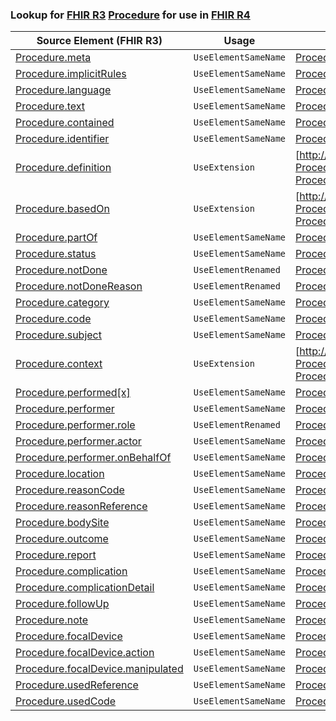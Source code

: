 ### Lookup for [FHIR R3](https://hl7.org/fhir/STU3/) [Procedure](https://hl7.org/fhir/STU3/Procedure.html) for use in [FHIR R4](https://hl7.org/fhir/R4/)

| Source Element (FHIR R3) | Usage | Target |
| -------------- | ----- | ------ |
| [Procedure.meta](https://hl7.org/fhir/STU3/Procedure.html#resource) | `UseElementSameName` | [Procedure.meta](https://hl7.org/fhir/R4/Procedure.html#resource) |
| [Procedure.implicitRules](https://hl7.org/fhir/STU3/Procedure.html#resource) | `UseElementSameName` | [Procedure.implicitRules](https://hl7.org/fhir/R4/Procedure.html#resource) |
| [Procedure.language](https://hl7.org/fhir/STU3/Procedure.html#resource) | `UseElementSameName` | [Procedure.language](https://hl7.org/fhir/R4/Procedure.html#resource) |
| [Procedure.text](https://hl7.org/fhir/STU3/Procedure.html#resource) | `UseElementSameName` | [Procedure.text](https://hl7.org/fhir/R4/Procedure.html#resource) |
| [Procedure.contained](https://hl7.org/fhir/STU3/Procedure.html#resource) | `UseElementSameName` | [Procedure.contained](https://hl7.org/fhir/R4/Procedure.html#resource) |
| [Procedure.identifier](https://hl7.org/fhir/STU3/Procedure.html#resource) | `UseElementSameName` | [Procedure.identifier](https://hl7.org/fhir/R4/Procedure.html#resource) |
| [Procedure.definition](https://hl7.org/fhir/STU3/Procedure.html#resource) | `UseExtension` | [http://hl7.org/fhir/3.0/StructureDefinition/extension-Procedure.definition](StructureDefinition-ext-R3-Procedure.definition.html) |
| [Procedure.basedOn](https://hl7.org/fhir/STU3/Procedure.html#resource) | `UseExtension` | [http://hl7.org/fhir/3.0/StructureDefinition/extension-Procedure.basedOn](StructureDefinition-ext-R3-Procedure.basedOn.html) |
| [Procedure.partOf](https://hl7.org/fhir/STU3/Procedure.html#resource) | `UseElementSameName` | [Procedure.partOf](https://hl7.org/fhir/R4/Procedure.html#resource) |
| [Procedure.status](https://hl7.org/fhir/STU3/Procedure.html#resource) | `UseElementSameName` | [Procedure.status](https://hl7.org/fhir/R4/Procedure.html#resource) |
| [Procedure.notDone](https://hl7.org/fhir/STU3/Procedure.html#resource) | `UseElementRenamed` | [Procedure.status](https://hl7.org/fhir/R4/Procedure.html#resource) |
| [Procedure.notDoneReason](https://hl7.org/fhir/STU3/Procedure.html#resource) | `UseElementRenamed` | [Procedure.reasonCode](https://hl7.org/fhir/R4/Procedure.html#resource) |
| [Procedure.category](https://hl7.org/fhir/STU3/Procedure.html#resource) | `UseElementSameName` | [Procedure.category](https://hl7.org/fhir/R4/Procedure.html#resource) |
| [Procedure.code](https://hl7.org/fhir/STU3/Procedure.html#resource) | `UseElementSameName` | [Procedure.code](https://hl7.org/fhir/R4/Procedure.html#resource) |
| [Procedure.subject](https://hl7.org/fhir/STU3/Procedure.html#resource) | `UseElementSameName` | [Procedure.subject](https://hl7.org/fhir/R4/Procedure.html#resource) |
| [Procedure.context](https://hl7.org/fhir/STU3/Procedure.html#resource) | `UseExtension` | [http://hl7.org/fhir/3.0/StructureDefinition/extension-Procedure.context](StructureDefinition-ext-R3-Procedure.context.html) |
| [Procedure.performed[x]](https://hl7.org/fhir/STU3/Procedure.html#resource) | `UseElementSameName` | [Procedure.performed[x]](https://hl7.org/fhir/R4/Procedure.html#resource) |
| [Procedure.performer](https://hl7.org/fhir/STU3/Procedure.html#resource) | `UseElementSameName` | [Procedure.performer](https://hl7.org/fhir/R4/Procedure.html#resource) |
| [Procedure.performer.role](https://hl7.org/fhir/STU3/Procedure.html#resource) | `UseElementRenamed` | [Procedure.performer.function](https://hl7.org/fhir/R4/Procedure.html#resource) |
| [Procedure.performer.actor](https://hl7.org/fhir/STU3/Procedure.html#resource) | `UseElementSameName` | [Procedure.performer.actor](https://hl7.org/fhir/R4/Procedure.html#resource) |
| [Procedure.performer.onBehalfOf](https://hl7.org/fhir/STU3/Procedure.html#resource) | `UseElementSameName` | [Procedure.performer.onBehalfOf](https://hl7.org/fhir/R4/Procedure.html#resource) |
| [Procedure.location](https://hl7.org/fhir/STU3/Procedure.html#resource) | `UseElementSameName` | [Procedure.location](https://hl7.org/fhir/R4/Procedure.html#resource) |
| [Procedure.reasonCode](https://hl7.org/fhir/STU3/Procedure.html#resource) | `UseElementSameName` | [Procedure.reasonCode](https://hl7.org/fhir/R4/Procedure.html#resource) |
| [Procedure.reasonReference](https://hl7.org/fhir/STU3/Procedure.html#resource) | `UseElementSameName` | [Procedure.reasonReference](https://hl7.org/fhir/R4/Procedure.html#resource) |
| [Procedure.bodySite](https://hl7.org/fhir/STU3/Procedure.html#resource) | `UseElementSameName` | [Procedure.bodySite](https://hl7.org/fhir/R4/Procedure.html#resource) |
| [Procedure.outcome](https://hl7.org/fhir/STU3/Procedure.html#resource) | `UseElementSameName` | [Procedure.outcome](https://hl7.org/fhir/R4/Procedure.html#resource) |
| [Procedure.report](https://hl7.org/fhir/STU3/Procedure.html#resource) | `UseElementSameName` | [Procedure.report](https://hl7.org/fhir/R4/Procedure.html#resource) |
| [Procedure.complication](https://hl7.org/fhir/STU3/Procedure.html#resource) | `UseElementSameName` | [Procedure.complication](https://hl7.org/fhir/R4/Procedure.html#resource) |
| [Procedure.complicationDetail](https://hl7.org/fhir/STU3/Procedure.html#resource) | `UseElementSameName` | [Procedure.complicationDetail](https://hl7.org/fhir/R4/Procedure.html#resource) |
| [Procedure.followUp](https://hl7.org/fhir/STU3/Procedure.html#resource) | `UseElementSameName` | [Procedure.followUp](https://hl7.org/fhir/R4/Procedure.html#resource) |
| [Procedure.note](https://hl7.org/fhir/STU3/Procedure.html#resource) | `UseElementSameName` | [Procedure.note](https://hl7.org/fhir/R4/Procedure.html#resource) |
| [Procedure.focalDevice](https://hl7.org/fhir/STU3/Procedure.html#resource) | `UseElementSameName` | [Procedure.focalDevice](https://hl7.org/fhir/R4/Procedure.html#resource) |
| [Procedure.focalDevice.action](https://hl7.org/fhir/STU3/Procedure.html#resource) | `UseElementSameName` | [Procedure.focalDevice.action](https://hl7.org/fhir/R4/Procedure.html#resource) |
| [Procedure.focalDevice.manipulated](https://hl7.org/fhir/STU3/Procedure.html#resource) | `UseElementSameName` | [Procedure.focalDevice.manipulated](https://hl7.org/fhir/R4/Procedure.html#resource) |
| [Procedure.usedReference](https://hl7.org/fhir/STU3/Procedure.html#resource) | `UseElementSameName` | [Procedure.usedReference](https://hl7.org/fhir/R4/Procedure.html#resource) |
| [Procedure.usedCode](https://hl7.org/fhir/STU3/Procedure.html#resource) | `UseElementSameName` | [Procedure.usedCode](https://hl7.org/fhir/R4/Procedure.html#resource) |
